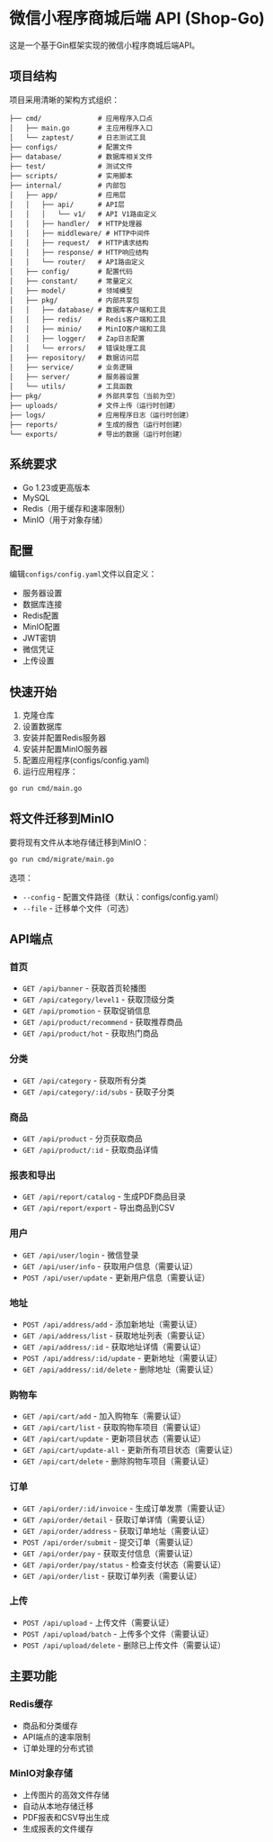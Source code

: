 # 微信小程序商城后端 API (Shop-Go)

这是一个基于Gin框架实现的微信小程序商城后端API。

## 项目结构

项目采用清晰的架构方式组织：

```
├── cmd/              # 应用程序入口点
│   ├── main.go       # 主应用程序入口
│   └── zaptest/      # 日志测试工具
├── configs/          # 配置文件
├── database/         # 数据库相关文件
├── test/             # 测试文件
├── scripts/          # 实用脚本
├── internal/         # 内部包
│   ├── app/          # 应用层
│   │   ├── api/      # API层
│   │   │   └── v1/   # API V1路由定义
│   │   ├── handler/  # HTTP处理器
│   │   ├── middleware/ # HTTP中间件
│   │   ├── request/  # HTTP请求结构
│   │   ├── response/ # HTTP响应结构
│   │   └── router/   # API路由定义
│   ├── config/       # 配置代码
│   ├── constant/     # 常量定义
│   ├── model/        # 领域模型
│   ├── pkg/          # 内部共享包
│   │   ├── database/ # 数据库客户端和工具
│   │   ├── redis/    # Redis客户端和工具
│   │   ├── minio/    # MinIO客户端和工具
│   │   ├── logger/   # Zap日志配置
│   │   └── errors/   # 错误处理工具
│   ├── repository/   # 数据访问层
│   ├── service/      # 业务逻辑
│   ├── server/       # 服务器设置
│   └── utils/        # 工具函数
├── pkg/              # 外部共享包（当前为空）
├── uploads/          # 文件上传（运行时创建）
├── logs/             # 应用程序日志（运行时创建）
├── reports/          # 生成的报告（运行时创建）
└── exports/          # 导出的数据（运行时创建）
```

## 系统要求

- Go 1.23或更高版本
- MySQL
- Redis（用于缓存和速率限制）
- MinIO（用于对象存储）

## 配置

编辑`configs/config.yaml`文件以自定义：

- 服务器设置
- 数据库连接
- Redis配置
- MinIO配置
- JWT密钥
- 微信凭证
- 上传设置

## 快速开始

1. 克隆仓库
2. 设置数据库
3. 安装并配置Redis服务器
4. 安装并配置MinIO服务器
5. 配置应用程序(configs/config.yaml)
6. 运行应用程序：

```bash
go run cmd/main.go
```

## 将文件迁移到MinIO

要将现有文件从本地存储迁移到MinIO：

```bash
go run cmd/migrate/main.go
```

选项：
- `--config` - 配置文件路径（默认：configs/config.yaml）
- `--file` - 迁移单个文件（可选）

## API端点

### 首页
- `GET /api/banner` - 获取首页轮播图
- `GET /api/category/level1` - 获取顶级分类
- `GET /api/promotion` - 获取促销信息
- `GET /api/product/recommend` - 获取推荐商品
- `GET /api/product/hot` - 获取热门商品

### 分类
- `GET /api/category` - 获取所有分类
- `GET /api/category/:id/subs` - 获取子分类

### 商品
- `GET /api/product` - 分页获取商品
- `GET /api/product/:id` - 获取商品详情

### 报表和导出
- `GET /api/report/catalog` - 生成PDF商品目录
- `GET /api/report/export` - 导出商品到CSV

### 用户
- `GET /api/user/login` - 微信登录
- `GET /api/user/info` - 获取用户信息（需要认证）
- `POST /api/user/update` - 更新用户信息（需要认证）

### 地址
- `POST /api/address/add` - 添加新地址（需要认证）
- `GET /api/address/list` - 获取地址列表（需要认证）
- `GET /api/address/:id` - 获取地址详情（需要认证）
- `POST /api/address/:id/update` - 更新地址（需要认证）
- `GET /api/address/:id/delete` - 删除地址（需要认证）

### 购物车
- `GET /api/cart/add` - 加入购物车（需要认证）
- `GET /api/cart/list` - 获取购物车项目（需要认证）
- `GET /api/cart/update` - 更新项目状态（需要认证）
- `GET /api/cart/update-all` - 更新所有项目状态（需要认证）
- `GET /api/cart/delete` - 删除购物车项目（需要认证）

### 订单
- `GET /api/order/:id/invoice` - 生成订单发票（需要认证）
- `GET /api/order/detail` - 获取订单详情（需要认证）
- `GET /api/order/address` - 获取订单地址（需要认证）
- `POST /api/order/submit` - 提交订单（需要认证）
- `GET /api/order/pay` - 获取支付信息（需要认证）
- `GET /api/order/pay/status` - 检查支付状态（需要认证）
- `GET /api/order/list` - 获取订单列表（需要认证）

### 上传
- `POST /api/upload` - 上传文件（需要认证）
- `POST /api/upload/batch` - 上传多个文件（需要认证）
- `POST /api/upload/delete` - 删除已上传文件（需要认证）

## 主要功能

### Redis缓存
- 商品和分类缓存
- API端点的速率限制
- 订单处理的分布式锁

### MinIO对象存储
- 上传图片的高效文件存储
- 自动从本地存储迁移
- PDF报表和CSV导出生成
- 生成报表的文件缓存 